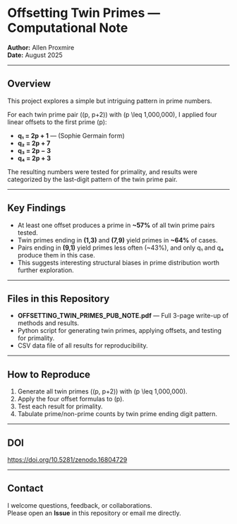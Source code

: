 # Offsetting Twin Primes — Computational Note

**Author:** Allen Proxmire  
**Date:** August 2025  

---

## Overview
This project explores a simple but intriguing pattern in prime numbers.

For each twin prime pair \((p, p+2)\) with \(p \leq 1,000,000\), I applied four linear offsets to the first prime \(p\):

- **q₁ = 2p + 1**  — (Sophie Germain form)  
- **q₂ = 2p + 7**  
- **q₃ = 2p − 3**  
- **q₄ = 2p + 3**  

The resulting numbers were tested for primality, and results were categorized by the last-digit pattern of the twin prime pair.

---

## Key Findings
- At least one offset produces a prime in **~57%** of all twin prime pairs tested.
- Twin primes ending in **(1,3)** and **(7,9)** yield primes in **~64%** of cases.
- Pairs ending in **(9,1)** yield primes less often (~43%), and only q₁ and q₄ produce them in this case.
- This suggests interesting structural biases in prime distribution worth further exploration.

---

## Files in this Repository
- **OFFSETTING_TWIN_PRIMES_PUB_NOTE.pdf** — Full 3-page write-up of methods and results.
- Python script for generating twin primes, applying offsets, and testing for primality.
- CSV data file of all results for reproducibility.

---

## How to Reproduce
1. Generate all twin primes \((p, p+2)\) with \(p \leq 1,000,000\).
2. Apply the four offset formulas to \(p\).
3. Test each result for primality.
4. Tabulate prime/non-prime counts by twin prime ending digit pattern.

---

## DOI
https://doi.org/10.5281/zenodo.16804729

---

## Contact
I welcome questions, feedback, or collaborations.  
Please open an **Issue** in this repository or email me directly.
